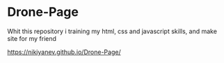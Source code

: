 # Drone-Page
Whit this repository i training my html, css and javascript skills, and make site for my friend

https://nikiyanev.github.io/Drone-Page/
